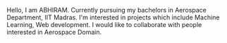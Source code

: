 Hello, I am ABHIRAM.
Currently pursuing my bachelors in Aerospace Department, IIT Madras.
I'm interested in projects which include Machine Learning, Web development.
I would like to collaborate with people interested in Aerospace Domain.

